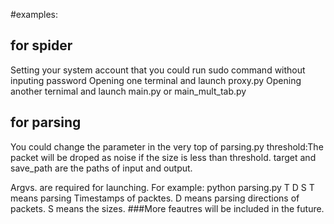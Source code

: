 #examples:
## for spider
Setting your system account that you could run sudo command without inputing password
Opening one terminal and launch proxy.py
Opening another ternimal and launch main.py or main_mult_tab.py 

## for parsing
You could change the parameter in the very top of parsing.py
threshold:The packet will be droped as noise if the size is less than threshold.
target and save_path are the paths of input and output.

Argvs. are required for launching.
For example: python parsing.py T D S
T means parsing Timestamps of packtes.
D means parsing directions of packets.
S means the sizes.
###More feautres will be included in the future.
